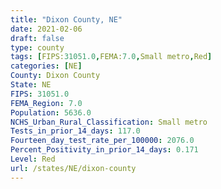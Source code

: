 ```yaml
---
title: "Dixon County, NE"
date: 2021-02-06
draft: false
type: county
tags: [FIPS:31051.0,FEMA:7.0,Small metro,Red]
categories: [NE]
County: Dixon County
State: NE
FIPS: 31051.0
FEMA_Region: 7.0
Population: 5636.0
NCHS_Urban_Rural_Classification: Small metro
Tests_in_prior_14_days: 117.0
Fourteen_day_test_rate_per_100000: 2076.0
Percent_Positivity_in_prior_14_days: 0.171
Level: Red
url: /states/NE/dixon-county
---
```



